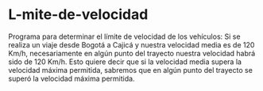# L-mite-de-velocidad
Programa para determinar el límite de velocidad de los vehículos: Si se realiza un viaje desde Bogotá  a Cajicá y nuestra velocidad media es de 120 Km/h, necesariamente  en algún punto del trayecto nuestra velocidad habrá sido de  120 Km/h. Esto quiere decir que si la velocidad media supera  la velocidad máxima permitida,  sabremos que en algún punto del trayecto se superó la velocidad  máxima permitida. 
